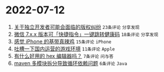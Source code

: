 # 2022-07-12

1. [关于独立开发者可能会面临的版权纠纷](https://www.v2ex.com/t/865564) `23条评论` `分享发现`
1. [微信 7.x.x 版本可「快捷指令」一键跳转健康码](https://www.v2ex.com/t/865562) `18条评论` `分享发现`
1. [感觉 iPhone 的基带真辣鸡](https://www.v2ex.com/t/865573) `15条评论` `iPhone`
1. [吐槽一下国内运营的游戏环境](https://www.v2ex.com/t/865571) `11条评论` `Apple`
1. [有什么好用的 hex 编辑器吗？](https://www.v2ex.com/t/865576) `7条评论` `问与答`
1. [maven 多模块拆分导致循环依赖问题](https://www.v2ex.com/t/865566) `6条评论` `Java`
